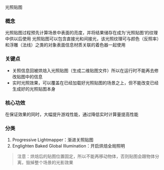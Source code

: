 光照贴图

### 概念
光照贴图过程预先计算场景中表面的亮度，并将结果储存在成为’光照贴图‘的纹理中供以后使用
光照贴图可以包含直接光和间接光，该光照纹理可与颜色（反照率）和浮雕（法线）之类的对象表面信息材质关联的着色器一起使用

### 关键点
- 关照信息回被烘焙入光照贴图（生成二维贴图文件）所以在运行时不能再去修改贴图中的信息
- 实时光照效果，可以覆盖在已经加载好光照贴图的场景之上，但不能改变已经生成好的光照贴图本身

### 核心功效
在保证效果的同时，大幅提升游戏性能，通过降低实时计算量提高性能

### 分类

1. Progressive Lightmapper：渐进关照贴图
2. Englighten Baked Global Illumination：开启烘焙全局照明

> 注意：烘焙后的贴图位置固定，所以不能再移动物体，否则贴图会跟物体分离，毁掉整个场景的光影效果

